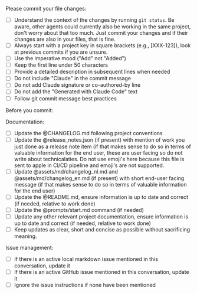 Please commit your file changes:

- [ ] Understand the context of the changes by running `git status`. Be aware, other agents could currently also be working in the same project, don't worry about that too much. Just commit your changes and if their changes are also in your files, that is fine.
- [ ] Always start with a project key in square brackets (e.g., [XXX-123]), look at previous commits if you are unsure.
- [ ] Use the imperative mood ("Add" not "Added")
- [ ] Keep the first line under 50 characters
- [ ] Provide a detailed description in subsequent lines when needed
- [ ] Do not include "Claude" in the commit message
- [ ] Do not add Claude signature or co-authored-by line
- [ ] Do not add the "Generated with Claude Code" text
- [ ] Follow git commit message best practices

Before you commit:

Documentation:
- [ ] Update the @CHANGELOG.md following project conventions
- [ ] Update the @release_notes.json (if present) with mention of work you just done as a release note item (if that makes sense to do so in terms of valuable information for the end user, these are user facing so do not write about technicalaties. Do not use emoji's here because this file is sent to apple in CI/CD pipeline and emoji's are not supported.
- [ ] Update @assets/md/changelog_nl.md and @assets/md/changelog_en.md (if present) with short end-user facing message (if that makes sense to do so in terms of valuable information for the end user)
- [ ] Update the @README.md, ensure information is up to date and correct (if needed, relative to work done)
- [ ] Update the @prompts/start.md command (if needed)
- [ ] Update any other relevant project documentation, ensure information is up to date and correct (if needed, relative to work done)
- [ ] Keep updates as clear, short and concise as possible without sacrificing meaning.

Issue management:
- [ ] If there is an active local markdown issue mentioned in this conversation, update it
- [ ] If there is an active GitHub issue mentioned in this conversation, update it
- [ ] Ignore the issue instructions if none have been mentioned
